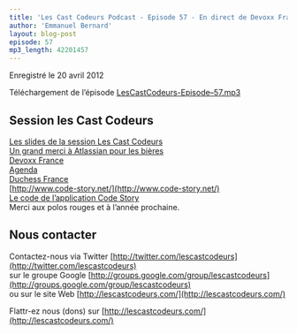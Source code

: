 ```yaml
---
title: 'Les Cast Codeurs Podcast - Episode 57 - En direct de Devoxx France 2012'
author: 'Emmanuel Bernard'
layout: blog-post
episode: 57
mp3_length: 42201457
---
```

Enregistré le 20 avril 2012

Téléchargement de l’épisode [LesCastCodeurs-Episode–57.mp3](http://traffic.libsyn.com/lescastcodeurs/LesCastCodeurs-Episode-57.mp3)

## Session les Cast Codeurs
[Les slides de la session Les Cast Codeurs](http://www.slideshare.net/emmanuelbernard/les-cast-codeurs-devoxx-france-2012)  
[Un grand merci à Atlassian pour les bières](http://atlassian.fr)  
[Devoxx France](http://devoxx.fr)  
[Agenda](http://devoxx.fr/display/FR12/Agenda)  
[Duchess France](http://www.duchess-france.org/)  
[http://www.code-story.net/](http://www.code-story.net/)  
[Le code de l’application Code Story](https://github.com/dgageot/CodeStoryDevoxx)  
Merci aux polos rouges et à l’année prochaine.

## Nous contacter
Contactez-nous via Twitter [http://twitter.com/lescastcodeurs](http://twitter.com/lescastcodeurs)  
sur le groupe Google [http://groups.google.com/group/lescastcodeurs](http://groups.google.com/group/lescastcodeurs)  
ou sur le site Web [http://lescastcodeurs.com/](http://lescastcodeurs.com/)

Flattr-ez nous (dons) sur [http://lescastcodeurs.com/](http://lescastcodeurs.com/)
